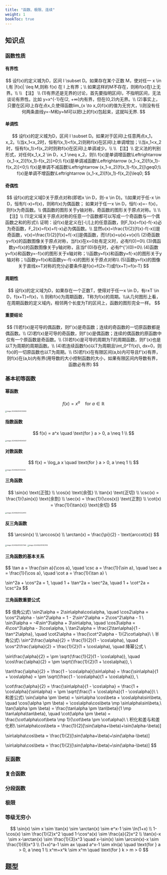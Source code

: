 ```yaml
---
title: "函数、极限、连续"
weight: 1
bookToc: true
---
```


## 知识点

### 函数性质

#### 有界性

$$
设f(x)的定义城为D，区间 I \subset D。如果存在某个正数 M，使对任一 x \in I,有 |f(x)| \leq M,则称 f(x) 在 I 上有界；\\
如果这样的M不存在，则称f(x)在I上无界。\\
\\
【注】 \\
(1)有界还是无界的讨论，首先要指明区间I，不指明区间，无法谈论有界性。比如 y=x^{-1}在(2, +∞)内有界，但在(0,2)内无界。\\
(2)事实上，只要在区间I上存在点x_0,使得函数lim_{x \to x_0}f(x)的值为无穷大，\\则没有任何两条直线y=-M和y=M可以把I上的f(x)包起来，这就叫无界.
$$

#### 单调性

$$
设f(x)的定义城为D，区间 I \subset D。如果对于区间I上任意两点x_1，x_2。\\当x_1<x_2时，恒有f(x_1)<f(x_2)则称f(x)在区间I上单调增加；\\当x_1<x_2时，恒有f(x_1)>f(x_2)时则称f(x)在区间I上单调减少。\\
\\
【注】\\
定义法的判别形式，对任何x_1,x_2 \in D，x_1 \neq x_2，则\\
f(x)是单调增函数\Leftrightarrow (x_1-x_2)[f(x_1)-f(x_2)]>0;\\
f(x)是单调减函数\Leftrightarrow (x_1-x_2)[f(x_1)-f(x_2)]<0;\\
f(x)是单调不减函数\Leftrightarrow (x_1-x_2)[f(x_1)-f(x_2)]\geq0;\\
f(x)是单调不增函数\Leftrightarrow (x_1-x_2)[f(x_1)-f(x_2)]\leq0;
$$



#### 奇偶性

$$
设f(x)的定义域D关于原点对称(即若x \in D，则-x \in D)。\\如果对于任-x \in D，恒有f(-x)=f(x)，则称f(x)为偶函数；
如果对于任一x \in D，恒f(-x)=- f(x)，则f(x为奇函数。\\ 偶函数的图形关于y铀对称，奇函数的图形关于原点对称。\\
\\
【注】\\
(1)定义域关于原点对称的任意一个函数都可以写成一个奇函数与一个偶函数之和的形式\\
证明：设f(x)是定义在[-l,l]上的任意函数，则F_1(x)=f(x)-f(-x)必为奇函数，F_2(x)=f(x)+f(-x)必为偶函数。\\
显然u(x)=\frac{1}{2}[f(x)-f(-x)]是奇函数，v(x)=\frac{1}{2}[f(x)+f(-x)]是偶函数，而\\f(x)=u(x)+v(x)\\
(2)奇函数y=f(x)的函数图像关于原点对称，当f(x)在x=0处有定义时，必有f(0)=0\\
(3)偶函数y=f(x)的函数图像关于y轴对称，且当f'(0)存在时，必有f^{'}(0)=0\\
(4)函数y=f(x)和函数y=-f(x)的图形关于x轴对称；\\函数y=f(x)和函数y=f(-x)的图形关于y轴对称；\\函数y=f(x)和函数y=-f(-x)的图形关于原点对称\\
(5)函数y=f(x)的图像关于直线x=T对称的充分必要条件是f(x)=f(2x-T)或f(x+T)=f(x-T)
$$



#### 周期性

$$
设f(x)的定义域为D，如果存在一个正数T，使得对于任一x \in D，有r±T \in D，f(x+T)=f(x)，\\
则称f(x)为周期函数，T称为f(x)的周期。\\从几何图形上看，在周期函数的定义域内，相邻两个长度为T的区间上，函数的图形完全一样。
$$



#### 重要结论

$$
(1)若f(x)是可导的偶函数，则f'(x)是奇函数；连续的奇函数的一切原函数都是偶函数。\\
(2)若f(x)是可导的奇函数，则f'(x)是偶函数；连续的偶函数的原函数中仅有一个原函数是奇函数。\\
(3)若f(x)是可导的周期为T的周期函数，则f'(x)也是以T为周期的周期函数。\\
(4)若连续函数f(x)以T为周期且\int_0^Tf(x)\, dx=0，则f(x)的一切原函数也以T为周期。\\
(5)若f(x)在有限区间(a,b)内可导且f'(x)有界，则f(x)在(a,b)内有界(用导数的大小控制函数的大小，如果有限区间内导数有界，函数必有界)
$$





### 基本初等函数

#### 幂函数

$$
f(x) = x^a \quad \text{for } a \in \mathbb{R}
$$

<img src="https://zqq1024-pictures.oss-cn-shanghai.aliyuncs.com/image-20240826140335083.png" alt="image-20240826140335083" style="zoom: 33%;" />



#### 指数函数

$$
f(x) = a^x \quad \text{for } a > 0, a \neq 1 \\
$$

<img src="https://zqq1024-pictures.oss-cn-shanghai.aliyuncs.com/image-20240826140540507.png" alt="image-20240826140540507" style="zoom:33%;" />

#### 对数函数

$$
f(x) = \log_a x \quad \text{for } a > 0, a \neq 1 \\
$$

<img src="https://zqq1024-pictures.oss-cn-shanghai.aliyuncs.com/image-20240826141205315.png" alt="image-20240826141205315" style="zoom:33%;" />

#### 三角函数

$$
\sin(x) \text{正弦} \\
\cos(x) \text{余弦} \\
\tan(x) \text{正切} \\
\csc(x) = \frac{1}{\sin(x)} \text{余割} \\
\sec(x) = \frac{1}{\cos(x)} \text{正割} \\
\cot(x) = \frac{1}{\tan(x)} \text{余切}
$$

<img src="https://zqq1024-pictures.oss-cn-shanghai.aliyuncs.com/image-20240826143324410.png" alt="image-20240826143324410" style="zoom:33%;" />



#### 反三角函数

$$
\arcsin(x) \\
\arccos(x) \\
\arctan(x) = \frac{\pi}{2} - \text{arccot(x)}
$$



<img src="https://zqq1024-pictures.oss-cn-shanghai.aliyuncs.com/image-20240826150557946.png" alt="image-20240826150557946" style="zoom:33%;" />

<img src="https://zqq1024-pictures.oss-cn-shanghai.aliyuncs.com/image-20240826151957616.png" alt="image-20240826151957616" style="zoom:33%;" />



#### 三角函数的基本关系

$$
\tan a = \frac{\sin a}{\cos a}, \quad \csc a = \frac{1}{\sin a}, \quad \sec a = \frac{1}{\cos a}, \quad \cot a = \frac{1}{\tan a} \\

\sin^2a + \cos^2a = 1, \quad 1 + \tan^2a = \sec^2a, \quad 1 + \cot^2a = \csc^2a
$$

#### 三角函数重要公式

$$
倍角公式\\
\sin2\alpha = 2\sin\alpha\cos\alpha, \quad \cos2\alpha = \cos^2\alpha - \sin^2\alpha = 1 - 2\sin^2\alpha = 2\cos^2\alpha - 1 \\
\sin3\alpha = -4\sin^3\alpha + 3\sin\alpha, \quad \cos3\alpha = 4\cos^3\alpha - 3\cos\alpha, \\
\tan2\alpha = \frac{2\tan\alpha}{1 - \tan^2\alpha}, \quad \cot2\alpha = \frac{\cot^2\alpha - 1}{2\cot\alpha}\\
\\
半角公式\\
\sin^2\frac{\alpha}{2} = \frac{1}{2}(1 - \cos\alpha), \quad \cos^2\frac{\alpha}{2} = \frac{1}{2}(1 + \cos\alpha), \quad 降幂公式 \\

\sin\frac{\alpha}{2} = \pm \sqrt{\frac{1}{2}(1 - \cos\alpha)}, \quad \cos\frac{\alpha}{2} = \pm \sqrt{\frac{1}{2}(1 + \cos\alpha)}, \\

\tan\frac{\alpha}{2} = \frac{1 - \cos\alpha}{\sin\alpha} = \frac{\sin\alpha}{1 + \cos\alpha} = \pm \sqrt{\frac{1 - \cos\alpha}{1 + \cos\alpha}}, \\

\cot\frac{\alpha}{2} = \frac{\sin\alpha}{1 - \cos\alpha} = \frac{1 + \cos\alpha}{\sin\alpha} = \pm \sqrt{\frac{1 + \cos\alpha}{1 - \cos\alpha}}\\
\\
和差公式\\
\sin(\alpha \pm \beta) = \sin\alpha \cos\beta + \cos\alpha\sin\beta, \quad \cos(\alpha \pm \beta) = \cos\alpha\cos\beta \mp \sin\alpha\sin\beta,\\
\tan(\alpha \pm \beta) = \frac{\tan\alpha \pm \tan\beta}{1 \mp \tan\alpha\tan\beta}, \quad \cot(\alpha \pm \beta) = \frac{\cot\alpha\cot\beta \mp 1}{\cot\beta \pm \cot\alpha}\\
\\
积化和差与和差化积\\
\sin\alpha\cos\beta = \frac{1}{2}[\sin(\alpha+\beta)+\sin(\alpha-\beta)]

\sin\alpha\cos\beta = \frac{1}{2}[\sin(\alpha+\beta)+\sin(\alpha-\beta)]

\sin\alpha\cos\beta = \frac{1}{2}[\sin(\alpha+\beta)+\sin(\alpha-\beta)]
$$





### 反函数



### 复合函数



### 分段函数





### 极限





### 等级无穷小

$$
\sin(x) \sim x \sim \tan(x) \sim \arctan(x) \sim e^x-1 \sim \ln(1+x) \\
1-\cos(x) \sim \frac{1}{2}x^2 \quad 1-\cos^a(x) \sim \frac{a}{2}x^2 \\
\tan(x)-x \sim x-\arctan(x) \sim \frac{1}{3}x^3 \quad x-\sin(x) \sim \arcsin(x)-x \sim \frac{1}{6}x^3 \\
(1+x)^a-1 \sim ax \quad a^x-1 \sim xln(a) \quad \text{for } a > 0, a \neq 1 \\
x^m+x^k \sim x^m \quad \text{for } k > m > 0
$$



## 题型
